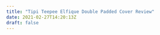 ```yaml
---
title: "Tipi Teepee Elfique Double Padded Cover Review"
date: 2021-02-27T14:20:13Z
draft: false
---
```

